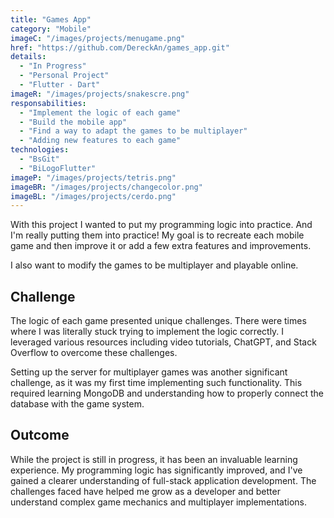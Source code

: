 ```yaml
---
title: "Games App"
category: "Mobile"
imageC: "/images/projects/menugame.png"
href: "https://github.com/DereckAn/games_app.git"
details:
  - "In Progress"
  - "Personal Project"
  - "Flutter - Dart"
imageR: "/images/projects/snakescre.png"
responsabilities:
  - "Implement the logic of each game"
  - "Build the mobile app"
  - "Find a way to adapt the games to be multiplayer"
  - "Adding new features to each game"
technologies:
  - "BsGit"
  - "BiLogoFlutter"
imageP: "/images/projects/tetris.png"
imageBR: "/images/projects/changecolor.png"
imageBL: "/images/projects/cerdo.png"
---
```


With this project I wanted to put my programming logic into practice. And I'm really putting them into practice! My goal is to recreate each mobile game and then improve it or add a few extra features and improvements.

I also want to modify the games to be multiplayer and playable online.

## Challenge

The logic of each game presented unique challenges. There were times where I was literally stuck trying to implement the logic correctly. I leveraged various resources including video tutorials, ChatGPT, and Stack Overflow to overcome these challenges.

Setting up the server for multiplayer games was another significant challenge, as it was my first time implementing such functionality. This required learning MongoDB and understanding how to properly connect the database with the game system.

## Outcome

While the project is still in progress, it has been an invaluable learning experience. My programming logic has significantly improved, and I've gained a clearer understanding of full-stack application development. The challenges faced have helped me grow as a developer and better understand complex game mechanics and multiplayer implementations.